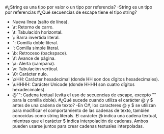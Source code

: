 
#¿String es una tipo por valor o un tipo por referencia?
-String es un tipo por referencias
#¿Qué secuencias de escape tiene el tipo string?
- Nueva línea (salto de línea).
- \r: Retorno de carro.
- \t: Tabulación horizontal.
- \\: Barra invertida literal.
- \": Comilla doble literal.
- \': Comilla simple literal.
- \b: Retroceso (backspace).
- \f: Avance de página.
- \a: Alerta (campana).
- \v: Tabulación vertical.
- \0: Carácter nulo.
- \xHH: Carácter hexadecimal (donde HH son dos dígitos hexadecimales).
- \uHHHH: Carácter Unicode (donde HHHH son cuatro dígitos hexadecimales).
- @"": Cadena textual (evita el uso de secuencias de escape, excepto "" para la comilla doble). 
#¿Qué sucede cuando utiliza el carácter @ y $ antes de una cadena de texto?
-En C#, los caracteres @ y $ se utilizan para modificar el comportamiento de las cadenas de texto, también conocidas como string literals. El carácter @ indica una cadena textual, mientras que el carácter $ indica interpolación de cadenas. Ambos pueden usarse juntos para crear cadenas textuales interpoladas. 
